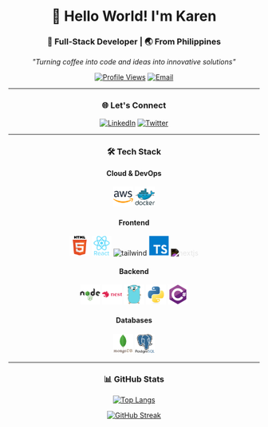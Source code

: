 <div align="center">
  
# 👋 Hello World! I'm Karen

### 🚀 Full-Stack Developer | 🌏 From Philippines  
*"Turning coffee into code and ideas into innovative solutions"*

[![Profile Views](https://komarev.com/ghpvc/?username=krunggggggg&label=Profile+Views&color=blue&style=flat)](https://github.com/krunggggggg)
[![Email](https://img.shields.io/badge/-Reach%20Out%20📧-critical?style=flat&logo=gmail)](mailto:karennipin86@gmail.com)

---

### 🌐 Let's Connect
[![LinkedIn](https://img.shields.io/badge/LinkedIn-Connect-%230A66C2?style=flat&logo=linkedin)](https://www.linkedin.com/in/karen-nipin/)
[![Twitter](https://img.shields.io/badge/Twitter-Follow-%231DA1F2?style=flat&logo=twitter)](https://x.com/krunggggggg_)


---

### 🛠️ Tech Stack

#### Cloud & DevOps
<img src="https://raw.githubusercontent.com/devicons/devicon/master/icons/amazonwebservices/amazonwebservices-original-wordmark.svg" alt="aws" width="40" height="40"/> 
<img src="https://raw.githubusercontent.com/devicons/devicon/master/icons/docker/docker-original-wordmark.svg" alt="docker" width="40" height="40"/>

#### Frontend
<img src="https://raw.githubusercontent.com/devicons/devicon/master/icons/html5/html5-original-wordmark.svg" alt="html5" width="40" height="40"/> 
<img src="https://raw.githubusercontent.com/devicons/devicon/master/icons/react/react-original-wordmark.svg" alt="react" width="40" height="40"/> 
<img src="https://www.vectorlogo.zone/logos/tailwindcss/tailwindcss-icon.svg" alt="tailwind" width="40" height="40"/> 
<img src="https://raw.githubusercontent.com/devicons/devicon/master/icons/typescript/typescript-original.svg" alt="typescript" width="40" height="40"/>
<img src="https://cdn.jsdelivr.net/gh/devicons/devicon/icons/nextjs/nextjs-original-wordmark.svg" alt="nextjs" width="40" height="40" style="filter: invert(1);"/>

#### Backend
<img src="https://raw.githubusercontent.com/devicons/devicon/master/icons/nodejs/nodejs-original-wordmark.svg" alt="nodejs" width="40" height="40"/> 
<img src="https://raw.githubusercontent.com/devicons/devicon/master/icons/nestjs/nestjs-plain-wordmark.svg" alt="nestjs" width="40" height="40"/> 
<img src="https://raw.githubusercontent.com/devicons/devicon/master/icons/go/go-original.svg" alt="go" width="40" height="40"/>
<img src="https://raw.githubusercontent.com/devicons/devicon/master/icons/python/python-original.svg" alt="python" width="40" height="40"/>
<img src="https://raw.githubusercontent.com/devicons/devicon/master/icons/csharp/csharp-original.svg" alt="csharp" width="40" height="40"/>

#### Databases
<img src="https://raw.githubusercontent.com/devicons/devicon/master/icons/mongodb/mongodb-original-wordmark.svg" alt="mongodb" width="40" height="40"/> 
<img src="https://raw.githubusercontent.com/devicons/devicon/master/icons/postgresql/postgresql-original-wordmark.svg" alt="postgresql" width="40" height="40"/>

---

### 📊 GitHub Stats

[![Top Langs](https://github-readme-stats.vercel.app/api/top-langs/?username=krunggggggg&layout=compact&theme=radical)](https://github.com/krunggggggg)
  
[![GitHub Streak](https://streak-stats.demolab.com/?user=krunggggggg&theme=radical)](https://git.io/streak-stats)

</div>
